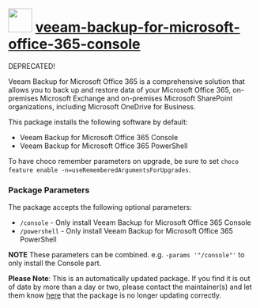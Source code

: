 # <img src="https://cdn.jsdelivr.net/gh/mkevenaar/chocolatey-packages@ec5c8311275798f228e45671f705c3f693edc8bc/icons/veeam-backup-for-microsoft-office-365-console.png" width="48" height="48"/> [veeam-backup-for-microsoft-office-365-console](https://community.chocolatey.org/packages/veeam-backup-for-microsoft-office-365-console)

DEPRECATED!

Veeam Backup for Microsoft Office 365 is a comprehensive solution that allows you to back up and restore data of your Microsoft Office 365, on-premises Microsoft Exchange and on-premises Microsoft SharePoint organizations, including Microsoft OneDrive for Business.

This package installs the following software by default:

* Veeam Backup for Microsoft Office 365 Console
* Veeam Backup for Microsoft Office 365 PowerShell

To have choco remember parameters on upgrade, be sure to set `choco feature enable -n=useRememberedArgumentsForUpgrades`.

### Package Parameters

The package accepts the following optional parameters:

* `/console` - Only install Veeam Backup for Microsoft Office 365 Console
* `/powershell` - Only install Veeam Backup for Microsoft Office 365 PowerShell

**NOTE** These parameters can be combined. e.g. `-params '"/console"'` to only install the Console part.

**Please Note**: This is an automatically updated package. If you find it is
out of date by more than a day or two, please contact the maintainer(s) and
let them know [here](https://github.com/mkevenaar/chocolatey-packages/issues) that the package is no longer updating correctly.
